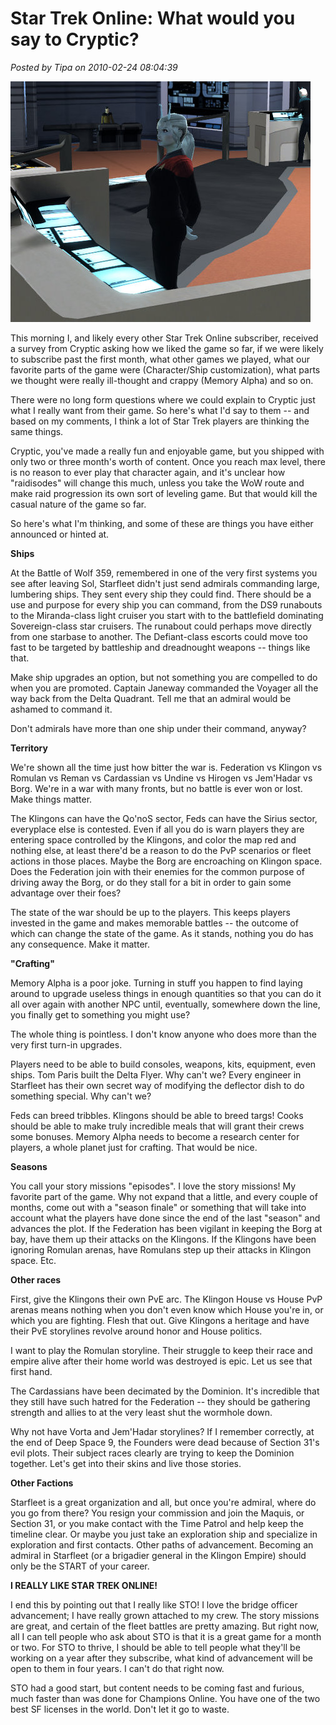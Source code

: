 # Star Trek Online: What would you say to Cryptic?

*Posted by Tipa on 2010-02-24 08:04:39*

![](../uploads/2010/02/GameClient-2010-02-24-06-55-51-65.jpg "Surveys sent right to the ship!")

This morning I, and likely every other Star Trek Online subscriber, received a survey from Cryptic asking how we liked the game so far, if we were likely to subscribe past the first month, what other games we played, what our favorite parts of the game were (Character/Ship customization), what parts we thought were really ill-thought and crappy (Memory Alpha) and so on.

There were no long form questions where we could explain to Cryptic just what I really want from their game. So here's what I'd say to them -- and based on my comments, I think a lot of Star Trek players are thinking the same things.

Cryptic, you've made a really fun and enjoyable game, but you shipped with only two or three month's worth of content. Once you reach max level, there is no reason to ever play that character again, and it's unclear how "raidisodes" will change this much, unless you take the WoW route and make raid progression its own sort of leveling game. But that would kill the casual nature of the game so far.

So here's what I'm thinking, and some of these are things you have either announced or hinted at.

**Ships**

At the Battle of Wolf 359, remembered in one of the very first systems you see after leaving Sol, Starfleet didn't just send admirals commanding large, lumbering ships. They sent every ship they could find. There should be a use and purpose for every ship you can command, from the DS9 runabouts to the Miranda-class light cruiser you start with to the battlefield dominating Sovereign-class star cruisers. The runabout could perhaps move directly from one starbase to another. The Defiant-class escorts could move too fast to be targeted by battleship and dreadnought weapons -- things like that.

Make ship upgrades an option, but not something you are compelled to do when you are promoted. Captain Janeway commanded the Voyager all the way back from the Delta Quadrant. Tell me that an admiral would be ashamed to command it.

Don't admirals have more than one ship under their command, anyway?

**Territory**

We're shown all the time just how bitter the war is. Federation vs Klingon vs Romulan vs Reman vs Cardassian vs Undine vs Hirogen vs Jem'Hadar vs Borg. We're in a war with many fronts, but no battle is ever won or lost. Make things matter.

The Klingons can have the Qo'noS sector, Feds can have the Sirius sector, everyplace else is contested. Even if all you do is warn players they are entering space controlled by the Klingons, and color the map red and nothing else, at least there'd be a reason to do the PvP scenarios or fleet actions in those places. Maybe the Borg are encroaching on Klingon space. Does the Federation join with their enemies for the common purpose of driving away the Borg, or do they stall for a bit in order to gain some advantage over their foes?

The state of the war should be up to the players. This keeps players invested in the game and makes memorable battles -- the outcome of which can change the state of the game. As it stands, nothing you do has any consequence. Make it matter.

**"Crafting"**

Memory Alpha is a poor joke. Turning in stuff you happen to find laying around to upgrade useless things in enough quantities so that you can do it all over again with another NPC until, eventually, somewhere down the line, you finally get to something you might use?

The whole thing is pointless. I don't know anyone who does more than the very first turn-in upgrades.

Players need to be able to build consoles, weapons, kits, equipment, even ships. Tom Paris built the Delta Flyer. Why can't we? Every engineer in Starfleet has their own secret way of modifying the deflector dish to do something special. Why can't we?

Feds can breed tribbles. Klingons should be able to breed targs! Cooks should be able to make truly incredible meals that will grant their crews some bonuses. Memory Alpha needs to become a research center for players, a whole planet just for crafting. That would be nice.

**Seasons**

You call your story missions "episodes". I love the story missions! My favorite part of the game. Why not expand that a little, and every couple of months, come out with a "season finale" or something that will take into account what the players have done since the end of the last "season" and advances the plot. If the Federation has been vigilant in keeping the Borg at bay, have them up their attacks on the Klingons. If the Klingons have been ignoring Romulan arenas, have Romulans step up their attacks in Klingon space. Etc.

**Other races**

First, give the Klingons their own PvE arc. The Klingon House vs House PvP arenas means nothing when you don't even know which House you're in, or which you are fighting. Flesh that out. Give Klingons a heritage and have their PvE storylines revolve around honor and House politics.

I want to play the Romulan storyline. Their struggle to keep their race and empire alive after their home world was destroyed is epic. Let us see that first hand.

The Cardassians have been decimated by the Dominion. It's incredible that they still have such hatred for the Federation -- they should be gathering strength and allies to at the very least shut the wormhole down.

Why not have Vorta and Jem'Hadar storylines? If I remember correctly, at the end of Deep Space 9, the Founders were dead because of Section 31's evil plots. Their subject races clearly are trying to keep the Dominion together. Let's get into their skins and live those stories.

**Other Factions**

Starfleet is a great organization and all, but once you're admiral, where do you go from there? You resign your commission and join the Maquis, or Section 31, or you make contact with the Time Patrol and help keep the timeline clear. Or maybe you just take an exploration ship and specialize in exploration and first contacts. Other paths of advancement. Becoming an admiral in Starfleet (or a brigadier general in the Klingon Empire) should only be the START of your career.

**I REALLY LIKE STAR TREK ONLINE!**

I end this by pointing out that I really like STO! I love the bridge officer advancement; I have really grown attached to my crew. The story missions are great, and certain of the fleet battles are pretty amazing. But right now, all I can tell people who ask about STO is that it is a great game for a month or two. For STO to thrive, I should be able to tell people what they'll be working on a year after they subscribe, what kind of advancement will be open to them in four years. I can't do that right now.

STO had a good start, but content needs to be coming fast and furious, much faster than was done for Champions Online. You have one of the two best SF licenses in the world. Don't let it go to waste.

